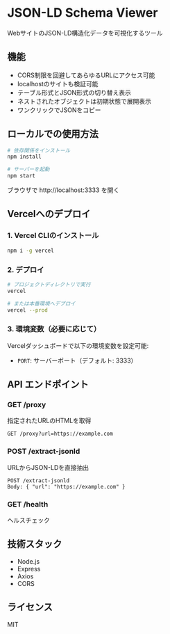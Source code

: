 # JSON-LD Schema Viewer

WebサイトのJSON-LD構造化データを可視化するツール

## 機能

- CORS制限を回避してあらゆるURLにアクセス可能
- localhostのサイトも検証可能
- テーブル形式とJSON形式の切り替え表示
- ネストされたオブジェクトは初期状態で展開表示
- ワンクリックでJSONをコピー

## ローカルでの使用方法

```bash
# 依存関係をインストール
npm install

# サーバーを起動
npm start
```

ブラウザで http://localhost:3333 を開く

## Vercelへのデプロイ

### 1. Vercel CLIのインストール

```bash
npm i -g vercel
```

### 2. デプロイ

```bash
# プロジェクトディレクトリで実行
vercel

# または本番環境へデプロイ
vercel --prod
```

### 3. 環境変数（必要に応じて）

Vercelダッシュボードで以下の環境変数を設定可能:
- `PORT`: サーバーポート（デフォルト: 3333）

## API エンドポイント

### GET /proxy
指定されたURLのHTMLを取得

```
GET /proxy?url=https://example.com
```

### POST /extract-jsonld
URLからJSON-LDを直接抽出

```
POST /extract-jsonld
Body: { "url": "https://example.com" }
```

### GET /health
ヘルスチェック

## 技術スタック

- Node.js
- Express
- Axios
- CORS

## ライセンス

MIT